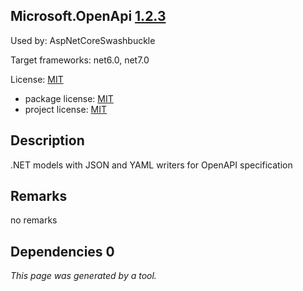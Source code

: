 Microsoft.OpenApi [1.2.3](https://www.nuget.org/packages/Microsoft.OpenApi/1.2.3)
--------------------

Used by: AspNetCoreSwashbuckle

Target frameworks: net6.0, net7.0

License: [MIT](../../../../licenses/mit) 

- package license: [MIT](https://raw.githubusercontent.com/Microsoft/OpenAPI.NET/master/LICENSE) 
- project license: [MIT](https://github.com/Microsoft/OpenAPI.NET) 

Description
-----------
.NET models with JSON and YAML writers for OpenAPI specification

Remarks
-----------
no remarks


Dependencies 0
-----------


*This page was generated by a tool.*